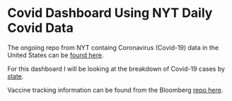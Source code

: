 # Covid Dashboard Using NYT Daily Covid Data

The ongoing repo from NYT containg Coronavirus (Covid-19) data in the United States can be <a href="https://github.com/nytimes/covid-19-data" target="_blank">found here</a>. 

For this dashboard I will be looking at the breakdown of Covid-19 cases by <a href="https://github.com/nytimes/covid-19-data/blob/master/live/us-states.csv" target="_blank">state</a>.

Vaccine tracking information can be found from the Bloomberg <a href="https://github.com/BloombergGraphics/covid-vaccine-tracker-data" target="_blank">repo here</a>.
